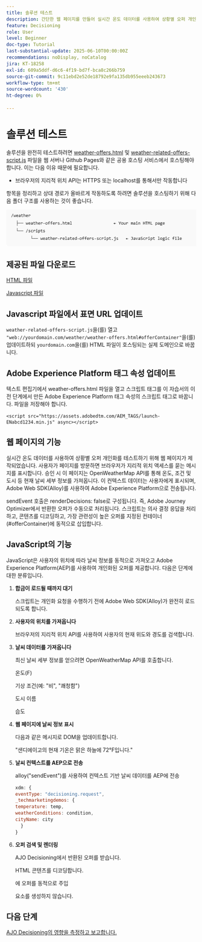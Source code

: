 ```yaml
---
title: 솔루션 테스트
description: 간단한 웹 페이지를 만들어 실시간 온도 데이터를 사용하여 상황별 오퍼 개인화를 테스트합니다.
feature: Decisioning
role: User
level: Beginner
doc-type: Tutorial
last-substantial-update: 2025-06-10T00:00:00Z
recommendations: noDisplay, noCatalog
jira: KT-18258
exl-id: 609a5ddf-d6c6-4f19-bd7f-bca8c266b759
source-git-commit: 9c11ebd2e52de18792e9fa135db955eeeb243673
workflow-type: tm+mt
source-wordcount: '430'
ht-degree: 0%

---
```


# 솔루션 테스트

솔루션을 완전히 테스트하려면 [weather-offers.html](assets/weather-offers.html) 및 [weather-related-offers-script.js](assets/weather-related-offers-script.js) 파일을 웹 서버나 Github Pages와 같은 공용 호스팅 서비스에서 호스팅해야 합니다. 이는 다음 이유 때문에 필요합니다.
- 브라우저의 지리적 위치 API는 HTTPS 또는 localhost를 통해서만 작동합니다

항목을 정리하고 상대 경로가 올바르게 작동하도록 하려면 솔루션을 호스팅하기 위해 다음 폴더 구조를 사용하는 것이 좋습니다.

![폴더 구조](assets/folder-structure.png)

## 제공된 파일 다운로드

[HTML 파일](assets/weather-offers.html)

[Javascript 파일](assets/weather-related-offers-script.js)


## Javascript 파일에서 표면 URL 업데이트

`weather-related-offers-script.js`을(를) 열고 ` "web://yourdomain.com/weather/weather-offers.html#offerContainer"`을(를) 업데이트하되 `yourdomain.com`을(를) HTML 파일이 호스팅되는 실제 도메인으로 바꿉니다.

## Adobe Experience Platform 태그 속성 업데이트

텍스트 편집기에서 weather-offers.html 파일을 열고 스크립트 태그를 이 자습서의 이전 단계에서 만든 Adobe Experience Platform 태그 속성의 스크립트 태그로 바꿉니다. 파일을 저장해야 합니다.

```
<script src="https://assets.adobedtm.com/AEM_TAGS/launch-ENabcd1234.min.js" async></script>
```



## 웹 페이지의 기능

실시간 온도 데이터를 사용하여 상황별 오퍼 개인화를 테스트하기 위해 웹 페이지가 제작되었습니다. 사용자가 페이지를 방문하면 브라우저가 지리적 위치 액세스를 묻는 메시지를 표시합니다. 승인 시 이 페이지는 OpenWeatherMap API를 통해 온도, 조건 및 도시 등 현재 날씨 세부 정보를 가져옵니다. 이 컨텍스트 데이터는 사용자에게 표시되며, Adobe Web SDK(Alloy)를 사용하여 Adobe Experience Platform으로 전송됩니다.

sendEvent 호출은 renderDecisions: false로 구성됩니다. 즉, Adobe Journey Optimizer에서 반환한 오퍼가 수동으로 처리됩니다. 스크립트는 의사 결정 응답을 처리하고, 콘텐츠를 디코딩하고, 가장 관련성이 높은 오퍼를 지정된 컨테이너(#offerContainer)에 동적으로 삽입합니다.

## JavaScript의 기능

JavaScript은 사용자의 위치에 따라 날씨 정보를 동적으로 가져오고 Adobe Experience Platform(AEP)를 사용하여 개인화된 오퍼를 제공합니다. 다음은 단계에 대한 분류입니다.

1. **합금이 로드될 때까지 대기**

   스크립트는 개인화 요청을 수행하기 전에 Adobe Web SDK(Alloy)가 완전히 로드되도록 합니다.

2. **사용자의 위치를 가져옵니다**

   브라우저의 지리적 위치 API를 사용하여 사용자의 현재 위도와 경도를 검색합니다.

3. **날씨 데이터를 가져옵니다**

   최신 날씨 세부 정보를 얻으려면 OpenWeatherMap API를 호출합니다.

   온도(F)

   기상 조건(예: &quot;비&quot;, &quot;쾌청함&quot;)

   도시 이름

   습도

4. **웹 페이지에 날씨 정보 표시**

   다음과 같은 메시지로 DOM을 업데이트합니다.

   &quot;샌디에이고의 현재 기온은 맑은 하늘에 72°F입니다.&quot;

5. **날씨 컨텍스트를 AEP으로 전송**

   alloy(&quot;sendEvent&quot;)를 사용하여 컨텍스트 기반 날씨 데이터를 AEP에 전송

   ```javascript
   xdm: {
   eventType: "decisioning.request",
   _techmarketingdemos: {
   temperature: temp,
   weatherConditions: condition,
   cityName: city
     }
   }
   ```

6. **오퍼 검색 및 렌더링**

   AJO Decisioning에서 반환된 오퍼를 받습니다.

   HTML 콘텐츠를 디코딩합니다.

   에 오퍼를 동적으로 주입 <div id="offerContainer"> 요소를 생성하지 않습니다.

## 다음 단계

[AJO Decisioning의 영향을 측정하고 보고합니다.](https://experienceleague.adobe.com/en/docs/journey-optimizer-learn/reporting-on-ajo-od/introduction)

